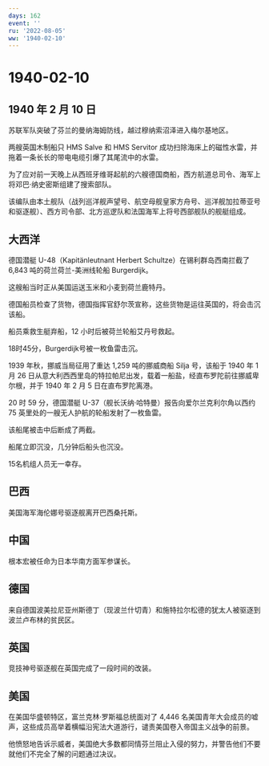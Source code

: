 ```yaml
---
days: 162
event: ''
ru: '2022-08-05'
ww: '1940-02-10'
---
```


# 1940-02-10

## 1940 年 2 月 10 日

苏联军队突破了芬兰的曼纳海姆防线，越过穆纳索沼泽进入梅尔基地区。

两艘英国木制船只 HMS Salve 和 HMS Servitor
成功扫除海床上的磁性水雷，并拖着一条长长的带电电缆引爆了其尾流中的水雷。

为了应对前一天晚上从西班牙维哥起航的六艘德国商船，西方航道总司令、海军上将邓巴·纳史密斯组建了搜索部队。

该编队由本土舰队（战列巡洋舰声望号、航空母舰皇家方舟号、巡洋舰加拉蒂亚号和驱逐舰）、西方司令部、北方巡逻队和法国海军上将号西部舰队的舰艇组成。

## 大西洋

德国潜艇 U-48（Kapitänleutnant Herbert Schultze）在锡利群岛西南拦截了
6,843 吨的荷兰荷兰-美洲线轮船 Burgerdijk。

这艘船当时正从美国运送玉米和小麦到荷兰鹿特丹。

德国船员检查了货物，德国指挥官舒尔茨宣称，这些货物是运往英国的，将会击沉该船。

船员乘救生艇弃船，12 小时后被荷兰轮船艾丹号救起。

18时45分，Burgerdijk号被一枚鱼雷击沉。

1939 年秋，挪威当局征用了重达 1,259 吨的挪威商船 Silja 号，该船于 1940
年 1 月 26
日从意大利西西里岛的特拉帕尼出发，载着一船盐，经直布罗陀前往挪威卑尔根，并于
1940 年 2 月 5 日在直布罗陀离港。

20 时 59 分，德国潜艇 U-37（舰长沃纳·哈特曼）报告向爱尔兰克利尔角以西约
75 英里处的一艘无人护航的轮船发射了一枚鱼雷。

该船尾被击中后断成了两截。

船尾立即沉没，几分钟后船头也沉没。

15名机组人员无一幸存。

## 巴西

美国海军海伦娜号驱逐舰离开巴西桑托斯。

## 中国

根本宏被任命为日本华南方面军参谋长。

## 德国

来自德国波美拉尼亚州斯德丁（现波兰什切青）和施特拉尔松德的犹太人被驱逐到波兰卢布林的贫民区。

## 英国

竞技神号驱逐舰在英国完成了一段时间的改装。

## 美国

在美国华盛顿特区，富兰克林·罗斯福总统面对了 4,446
名美国青年大会成员的嘘声，这些成员高举着横幅沿宪法大道游行，谴责美国卷入帝国主义战争的前景。

他愤怒地告诉示威者，美国绝大多数都同情芬兰阻止入侵的努力，并警告他们不要就他们不完全了解的问题通过决议。